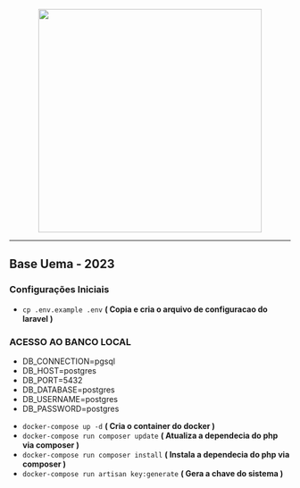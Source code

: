 <p align="center"><a href="https://laravel.com" target="_blank"><img src="https://raw.githubusercontent.com/laravel/art/master/logo-lockup/5%20SVG/2%20CMYK/1%20Full%20Color/laravel-logolockup-cmyk-red.svg" width="400"></a></p>

---

## Base Uema - 2023


### Configurações Iniciais

- `cp .env.example .env` **( Copia e cria o arquivo de configuracao do laravel )**

### ACESSO AO BANCO LOCAL

* DB_CONNECTION=pgsql
* DB_HOST=postgres
* DB_PORT=5432
* DB_DATABASE=postgres
* DB_USERNAME=postgres
* DB_PASSWORD=postgres

- `docker-compose up -d`    **( Cria o container do docker )**
- `docker-compose run composer update` **( Atualiza a dependecia do php via composer )**
- `docker-compose run composer install` **( Instala a dependecia do php via composer )**
- `docker-compose run artisan key:generate` **( Gera a chave do sistema )**
